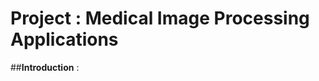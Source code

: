 # <!-- BLOG-POST-LIST:START  -->Project : Medical Image Processing Applications<!-- BLOG-POST-LIST:END  --> 

##**Introduction** :

  

